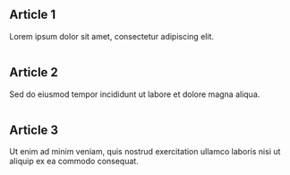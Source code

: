 <!DOCTYPE html>
<html>
<head>
    <link rel="stylesheet" type="text/css" href="styles.css">
</head>
<body>
    <div class="magazine-layout">
        <div class="column">
            <h2>Article 1</h2>
            <p>Lorem ipsum dolor sit amet, consectetur adipiscing elit.</p>
        </div>
        <div class="column">
            <h2>Article 2</h2>
            <p>Sed do eiusmod tempor incididunt ut labore et dolore magna aliqua.</p>
        </div>
        <div class="column">
            <h2>Article 3</h2>
            <p>Ut enim ad minim veniam, quis nostrud exercitation ullamco laboris nisi ut aliquip ex ea commodo consequat.</p>
        </div>
    </div>
</body>
</html>
